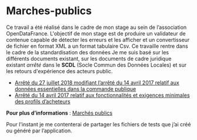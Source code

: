 # Marches-publics

Ce travail a été réalisé dans le cadre de mon stage au sein de l’association OpenDataFrance. 
L'objectif de mon stage est de produire un validateur de contenue capable de détecter les erreurs et les afficher et un convertisseur de fichier en format XML a un format tabulaire Csv. Ce travaille rentre dans le cadre de la standardisation des données 
Je me suis basé sur les différents documents existant, sur les documents de cadre juridique existant  *arrêté* dans le __SCDL__ (Socle Commun des Données Locales) et sur les retours d'expérience des acteurs public.

* [Arrêté du 27 juillet 2018 modifiant l’arrêté du 14 avril 2017
relatif aux données essentielles dans la commande publique]( https://www.legifrance.gouv.fr/jo_pdf.do?id=JORFTEXT000037282994)
* [Arrêté du 14 avril 2017 relatif aux fonctionnalités
et exigences minimales des profils d’acheteurs ]( https://www.legifrance.gouv.fr/jo_pdf.do?id=JORFTEXT000034492557)

__Pour plus d’informations__ : [Marchés publics]( https://scdl.opendatafrance.net/docs/schemas/scdl-marches-publics.html)
 

Pour l'instant je me contenterai de partager les fichiers de tests que j’ai créé ou généré par l’application.  

